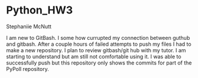 # Python_HW3
Stephaniie McNutt

I am new to GitBash. I some how currupted my connection between guthub and gitbash. After a couple hours of failed attempts to push my files I had to make a new repository.
I plan to review gitbash/git hub with my tutor. I am starting to understand but am still not comfortable using it. I was able to successfully push but this repository only shows the commits for part of the PyPoll repository.


